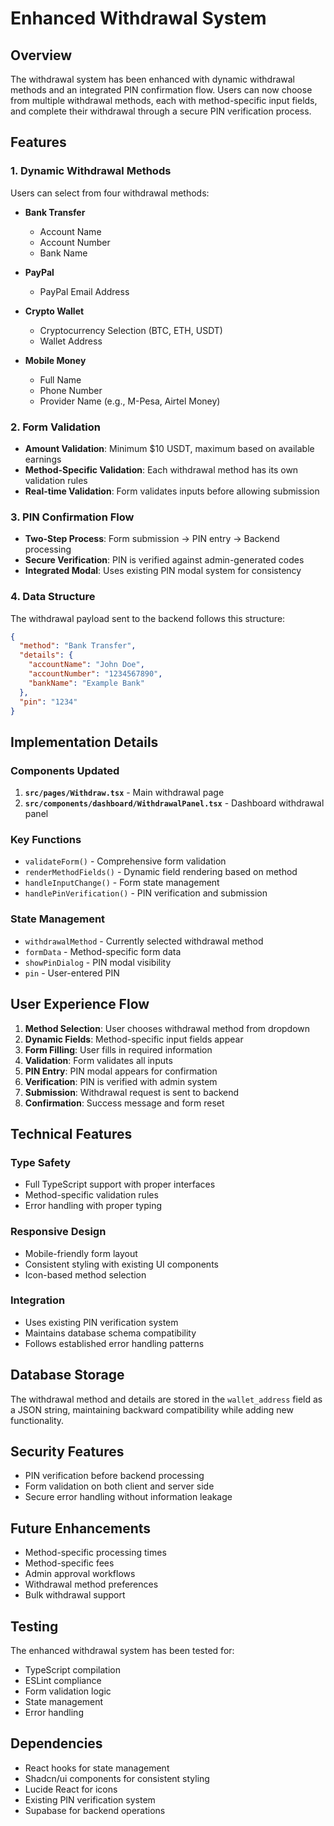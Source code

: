 # Enhanced Withdrawal System

## Overview
The withdrawal system has been enhanced with dynamic withdrawal methods and an integrated PIN confirmation flow. Users can now choose from multiple withdrawal methods, each with method-specific input fields, and complete their withdrawal through a secure PIN verification process.

## Features

### 1. Dynamic Withdrawal Methods
Users can select from four withdrawal methods:

- **Bank Transfer**
  - Account Name
  - Account Number
  - Bank Name

- **PayPal**
  - PayPal Email Address

- **Crypto Wallet**
  - Cryptocurrency Selection (BTC, ETH, USDT)
  - Wallet Address

- **Mobile Money**
  - Full Name
  - Phone Number
  - Provider Name (e.g., M-Pesa, Airtel Money)

### 2. Form Validation
- **Amount Validation**: Minimum $10 USDT, maximum based on available earnings
- **Method-Specific Validation**: Each withdrawal method has its own validation rules
- **Real-time Validation**: Form validates inputs before allowing submission

### 3. PIN Confirmation Flow
- **Two-Step Process**: Form submission → PIN entry → Backend processing
- **Secure Verification**: PIN is verified against admin-generated codes
- **Integrated Modal**: Uses existing PIN modal system for consistency

### 4. Data Structure
The withdrawal payload sent to the backend follows this structure:
```json
{
  "method": "Bank Transfer",
  "details": {
    "accountName": "John Doe",
    "accountNumber": "1234567890",
    "bankName": "Example Bank"
  },
  "pin": "1234"
}
```

## Implementation Details

### Components Updated
1. **`src/pages/Withdraw.tsx`** - Main withdrawal page
2. **`src/components/dashboard/WithdrawalPanel.tsx`** - Dashboard withdrawal panel

### Key Functions
- `validateForm()` - Comprehensive form validation
- `renderMethodFields()` - Dynamic field rendering based on method
- `handleInputChange()` - Form state management
- `handlePinVerification()` - PIN verification and submission

### State Management
- `withdrawalMethod` - Currently selected withdrawal method
- `formData` - Method-specific form data
- `showPinDialog` - PIN modal visibility
- `pin` - User-entered PIN

## User Experience Flow

1. **Method Selection**: User chooses withdrawal method from dropdown
2. **Dynamic Fields**: Method-specific input fields appear
3. **Form Filling**: User fills in required information
4. **Validation**: Form validates all inputs
5. **PIN Entry**: PIN modal appears for confirmation
6. **Verification**: PIN is verified with admin system
7. **Submission**: Withdrawal request is sent to backend
8. **Confirmation**: Success message and form reset

## Technical Features

### Type Safety
- Full TypeScript support with proper interfaces
- Method-specific validation rules
- Error handling with proper typing

### Responsive Design
- Mobile-friendly form layout
- Consistent styling with existing UI components
- Icon-based method selection

### Integration
- Uses existing PIN verification system
- Maintains database schema compatibility
- Follows established error handling patterns

## Database Storage
The withdrawal method and details are stored in the `wallet_address` field as a JSON string, maintaining backward compatibility while adding new functionality.

## Security Features
- PIN verification before backend processing
- Form validation on both client and server side
- Secure error handling without information leakage

## Future Enhancements
- Method-specific processing times
- Method-specific fees
- Admin approval workflows
- Withdrawal method preferences
- Bulk withdrawal support

## Testing
The enhanced withdrawal system has been tested for:
- TypeScript compilation
- ESLint compliance
- Form validation logic
- State management
- Error handling

## Dependencies
- React hooks for state management
- Shadcn/ui components for consistent styling
- Lucide React for icons
- Existing PIN verification system
- Supabase for backend operations
